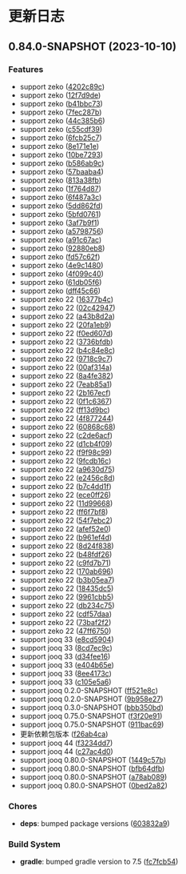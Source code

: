 # 更新日志

## 0.84.0-SNAPSHOT (2023-10-10)

### Features

- support zeko ([4202c89c](https://github.com/ymind/rsql/commit/4202c89c11b0a77951c84de10f974970ec12c777))
- support zeko ([12f7d9de](https://github.com/ymind/rsql/commit/12f7d9dec223ea872711aa42dab34e3dc059e717))
- support zeko ([b41bbc73](https://github.com/ymind/rsql/commit/b41bbc7355fe381e5bddb90f36eb17f774a0a5e6))
- support zeko ([7fec287b](https://github.com/ymind/rsql/commit/7fec287b0055cbc30c5f5a10feac985bfbb87441))
- support zeko ([44c385b6](https://github.com/ymind/rsql/commit/44c385b665c320865f20ba84951fd3fc2beff75f))
- support zeko ([c55cdf39](https://github.com/ymind/rsql/commit/c55cdf391fa0be0c5dc83756a65ef17c5ffbae34))
- support zeko ([6fcb25c7](https://github.com/ymind/rsql/commit/6fcb25c7748a4fdf03574c7072981ee8b9d581e3))
- support zeko ([8e171e1e](https://github.com/ymind/rsql/commit/8e171e1e5ac5499e2afc27be519396f3a163e5f9))
- support zeko ([10be7293](https://github.com/ymind/rsql/commit/10be7293b16e862b28bb091bfcb89dea06ba64d6))
- support zeko ([b586ab9c](https://github.com/ymind/rsql/commit/b586ab9ced7c7ef3fc08bfb2255c92126e6ad828))
- support zeko ([57baaba4](https://github.com/ymind/rsql/commit/57baaba4ae45e4f2adc85ea9a85be63caa8825a3))
- support zeko ([813a38fb](https://github.com/ymind/rsql/commit/813a38fbaa7f58f88f599127893489b9dfeda062))
- support zeko ([1f764d87](https://github.com/ymind/rsql/commit/1f764d871b6714f9a17498f51a8bb0df634e75aa))
- support zeko ([6f487a3c](https://github.com/ymind/rsql/commit/6f487a3c9fed766f994c43dd170bbe890496bd02))
- support zeko ([5dd862fd](https://github.com/ymind/rsql/commit/5dd862fd2ca59245b4e22e9ef5521869a10d8e7d))
- support zeko ([5bfd0761](https://github.com/ymind/rsql/commit/5bfd0761c047030c4b9ab992cffa68d1f1695c18))
- support zeko ([3af7b9f1](https://github.com/ymind/rsql/commit/3af7b9f124563fc6bdac6147040fc4fa93ca0b57))
- support zeko ([a5798756](https://github.com/ymind/rsql/commit/a5798756f5284f229a391c95af12b2c2c9968bf5))
- support zeko ([a91c67ac](https://github.com/ymind/rsql/commit/a91c67ac7382364a878a322ca8b81417b71b6334))
- support zeko ([92880eb8](https://github.com/ymind/rsql/commit/92880eb8cc289a6c3c4d7842eb7d1b733923810a))
- support zeko ([fd57c62f](https://github.com/ymind/rsql/commit/fd57c62f63220223e7c013ddf42c7bcdd37efd90))
- support zeko ([4e9c1480](https://github.com/ymind/rsql/commit/4e9c14801d8aae977691964c5b0f493047395440))
- support zeko ([4f099c40](https://github.com/ymind/rsql/commit/4f099c40a1d7e41bb13fd8830a5c4ec0e1ee1071))
- support zeko ([61db05f6](https://github.com/ymind/rsql/commit/61db05f6c7b55e4dd6095875ed9b7dce687d90d3))
- support zeko ([dff45c66](https://github.com/ymind/rsql/commit/dff45c666fa396980ecd3dba5a42317027ca5b68))
- support zeko 22 ([16377b4c](https://github.com/ymind/rsql/commit/16377b4cef7b5992c99a34750e2922a1596244d5))
- support zeko 22 ([02c42947](https://github.com/ymind/rsql/commit/02c4294761db3e8d9f70f3fbf0168c6effb8086c))
- support zeko 22 ([a43b8d2a](https://github.com/ymind/rsql/commit/a43b8d2a1ad836d520d91cc5f006117aa0ab3873))
- support zeko 22 ([20fa1eb9](https://github.com/ymind/rsql/commit/20fa1eb9663818aec199a4eb42db483a793d8a55))
- support zeko 22 ([f0ed607d](https://github.com/ymind/rsql/commit/f0ed607de5e825ba7d731e90228c61a9b793a169))
- support zeko 22 ([3736bfdb](https://github.com/ymind/rsql/commit/3736bfdb55f5669ae02d15ce1d965548bf475ddb))
- support zeko 22 ([b4c84e8c](https://github.com/ymind/rsql/commit/b4c84e8cfdbf2052e6e8ae9e2d6cfe778b85d265))
- support zeko 22 ([9718c9c7](https://github.com/ymind/rsql/commit/9718c9c7cd9e00fd6059aa662a78b2347a4c924b))
- support zeko 22 ([00af314a](https://github.com/ymind/rsql/commit/00af314a89a94a748d77f7042be43ec4862e2c84))
- support zeko 22 ([8a4fe382](https://github.com/ymind/rsql/commit/8a4fe3821c1b85fcefd93f6ce58b577e6e55b49f))
- support zeko 22 ([7eab85a1](https://github.com/ymind/rsql/commit/7eab85a17c590d7325039d0de371f07958e982b1))
- support zeko 22 ([2b167ecf](https://github.com/ymind/rsql/commit/2b167ecf83b5bb3d2144782b0f620f39c0997296))
- support zeko 22 ([0f1c6367](https://github.com/ymind/rsql/commit/0f1c6367448aa0037f41dff2b177a17aa1915430))
- support zeko 22 ([ff13d9bc](https://github.com/ymind/rsql/commit/ff13d9bce17fcbc06c6e0b713d5e5a758789ef9e))
- support zeko 22 ([4f877244](https://github.com/ymind/rsql/commit/4f87724479fff1df76403771bc164ae5713fd400))
- support zeko 22 ([60868c68](https://github.com/ymind/rsql/commit/60868c6850a719997ac2af49e801fed8ea9e9e0e))
- support zeko 22 ([c2de6acf](https://github.com/ymind/rsql/commit/c2de6acf7b9833d39c51571d787bb26756d4ef21))
- support zeko 22 ([d1cb4f09](https://github.com/ymind/rsql/commit/d1cb4f09d5e00646974b8128a00593622377828f))
- support zeko 22 ([f9f98c99](https://github.com/ymind/rsql/commit/f9f98c99fd7fca0f5baa36444fbf0526ccccbbcb))
- support zeko 22 ([9fcdb16c](https://github.com/ymind/rsql/commit/9fcdb16c5315a0ed37bfdcb96bb8513c56c0a4b9))
- support zeko 22 ([a9630d75](https://github.com/ymind/rsql/commit/a9630d7553c6a16e207370e800a33756a655f4bd))
- support zeko 22 ([e2456c8d](https://github.com/ymind/rsql/commit/e2456c8d530aa6b82d721afb14cabbc92c371214))
- support zeko 22 ([b7c4dd1f](https://github.com/ymind/rsql/commit/b7c4dd1f4182b7e942900accd53a5d0971ef6f01))
- support zeko 22 ([ece0ff26](https://github.com/ymind/rsql/commit/ece0ff261655cb4f8a7a6f1c73b6b87ee8bc0634))
- support zeko 22 ([11d99668](https://github.com/ymind/rsql/commit/11d99668da8a9fea4e50ac0a659d4222b7d32de4))
- support zeko 22 ([ff6f7bf8](https://github.com/ymind/rsql/commit/ff6f7bf89febd0c6c451ff85d95dfc229826b1c6))
- support zeko 22 ([54f7ebc2](https://github.com/ymind/rsql/commit/54f7ebc2862c3e9fa9b959ad8959284160d98453))
- support zeko 22 ([afef52e0](https://github.com/ymind/rsql/commit/afef52e0edfac3ac6d183d3298c59d5075b182e4))
- support zeko 22 ([b961ef4d](https://github.com/ymind/rsql/commit/b961ef4d50e9f13c1a3da4c123f1bec5c1eadd96))
- support zeko 22 ([8d24f838](https://github.com/ymind/rsql/commit/8d24f8387ce177486f03747c99ace98fceb7e4e0))
- support zeko 22 ([b48fdf26](https://github.com/ymind/rsql/commit/b48fdf26ba428b2a700f99702d0a81e32ba77ac7))
- support zeko 22 ([c9fd7b71](https://github.com/ymind/rsql/commit/c9fd7b71598dfe4f93cb7bf215da0090b08d7dc5))
- support zeko 22 ([170ab696](https://github.com/ymind/rsql/commit/170ab69627a3e6f7377a75e6975966d63fa2808f))
- support zeko 22 ([b3b05ea7](https://github.com/ymind/rsql/commit/b3b05ea7b44ba6edeab721cfe271aba3b4cdb613))
- support zeko 22 ([18435dc5](https://github.com/ymind/rsql/commit/18435dc5b97b36d6fd3c0fb4838a5c0c341e7002))
- support zeko 22 ([9961cbb5](https://github.com/ymind/rsql/commit/9961cbb5683e78a70c7b717b0cb8aa56c8c9f78f))
- support zeko 22 ([db234c75](https://github.com/ymind/rsql/commit/db234c7579ee5a1f87ed93e6a73e24f0a77063cd))
- support zeko 22 ([cdf57daa](https://github.com/ymind/rsql/commit/cdf57daa76569fefcbaf2c3e58a564aa6d8c9b91))
- support zeko 22 ([73baf2f2](https://github.com/ymind/rsql/commit/73baf2f29fa6096e6914484ca9aeb7ac2b272bf5))
- support zeko 22 ([47ff6750](https://github.com/ymind/rsql/commit/47ff6750b696243f60afaac16588a612ae52c4cb))
- support jooq 33 ([e8cd5904](https://github.com/ymind/rsql/commit/e8cd5904c858ff7e4f4ec9727e370210a6a83f61))
- support jooq 33 ([8cd7ec9c](https://github.com/ymind/rsql/commit/8cd7ec9c38e5db77a802c16496a675143a1c3984))
- support jooq 33 ([d34fee16](https://github.com/ymind/rsql/commit/d34fee160391eb5c87356790032741fb7a54ee6d))
- support jooq 33 ([e404b65e](https://github.com/ymind/rsql/commit/e404b65e6714615b6ce6d9e3744c7b2e434c62e7))
- support jooq 33 ([8ee4173c](https://github.com/ymind/rsql/commit/8ee4173c5c0613b6a15f292f05f9f9757be4e59c))
- support jooq 33 ([c105e5a6](https://github.com/ymind/rsql/commit/c105e5a65c0b15115ee455cd4199bd1434ac20c1))
- support jooq 0.2.0-SNAPSHOT ([ff521e8c](https://github.com/ymind/rsql/commit/ff521e8cd4c48dc9ab0febc96151fcdf3c10d944))
- support jooq 0.2.0-SNAPSHOT ([9b958e27](https://github.com/ymind/rsql/commit/9b958e27636cbf2b004b92483efad7c0d9bd73e6))
- support jooq 0.3.0-SNAPSHOT ([bbb350bd](https://github.com/ymind/rsql/commit/bbb350bdb52e31a7d7af79faea85c0a85dad8723))
- support jooq 0.75.0-SNAPSHOT ([f3f20e91](https://github.com/ymind/rsql/commit/f3f20e9110d6d62c0051bf7525382a0b80e5c0fc))
- support jooq 0.75.0-SNAPSHOT ([911bac69](https://github.com/ymind/rsql/commit/911bac69681c0c39208208bcb6f2a43ffffd6cef))
- 更新依赖包版本 ([f26ab4ca](https://github.com/ymind/rsql/commit/f26ab4ca3b84bda96e54166bed661125266f9de0))
- support jooq 44 ([f3234dd7](https://github.com/ymind/rsql/commit/f3234dd7ead194ddf531db96c5b2b0e2f153a82b))
- support jooq 44 ([c27ac4d0](https://github.com/ymind/rsql/commit/c27ac4d03938a104a2d9b9685e6463203acd04c0))
- support jooq 0.80.0-SNAPSHOT ([1449c57b](https://github.com/ymind/rsql/commit/1449c57b870135e9d6a6ff4ae5636166cbdb4fff))
- support jooq 0.80.0-SNAPSHOT ([bfb64dfb](https://github.com/ymind/rsql/commit/bfb64dfbe30110007f6f4cae46a711b88b5eb22e))
- support jooq 0.80.0-SNAPSHOT ([a78ab089](https://github.com/ymind/rsql/commit/a78ab089380a632849fb57349053defbefd080df))
- support jooq 0.80.0-SNAPSHOT ([0bed2a82](https://github.com/ymind/rsql/commit/0bed2a82a288b7d967b52843cee6f341e5eb903f))


### Chores

- **deps**: bumped package versions ([603832a9](https://github.com/ymind/rsql/commit/603832a9ef57f790a5a7cfcd73e74b2a10fda11e))


### Build System

- **gradle**: bumped gradle version to 7.5 ([fc7fcb54](https://github.com/ymind/rsql/commit/fc7fcb54e0c2e07ac8f79a0f87e1cc6fd7bda350))


